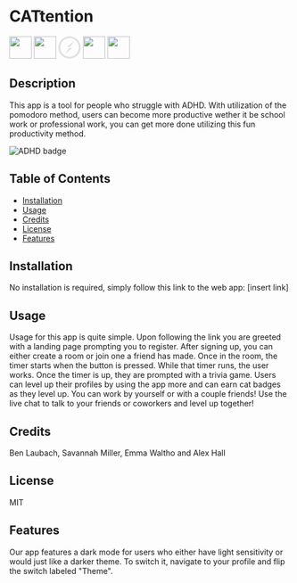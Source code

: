 # CATtention

<img src="https://cdn.jsdelivr.net/gh/devicons/devicon/icons/react/react-original-wordmark.svg" height="40px"/>
<img src="https://cdn.jsdelivr.net/gh/devicons/devicon/icons/css3/css3-plain-wordmark.svg" height="40px"/>
<svg viewBox="0 0 128 128" height="40px">
<g fill="#DDDD" fill-rule="evenodd"><path style="line-height:normal;font-variant-ligatures:normal;font-variant-position:normal;font-variant-caps:normal;font-variant-numeric:normal;font-variant-alternates:normal;font-variant-east-asian:normal;font-feature-settings:normal;font-variation-settings:normal;text-indent:0;text-align:start;text-decoration-line:none;text-decoration-style:solid;text-decoration-color:#000;text-transform:none;text-orientation:mixed;white-space:normal;shape-padding:0;shape-margin:0;inline-size:0;isolation:auto;mix-blend-mode:normal;solid-color:#000;solid-opacity:1" d="M63.951.001C28.696.001.001 28.696.001 63.951s28.695 63.95 63.95 63.95 63.95-28.695 63.95-63.95S99.206.001 63.95.001zm0 10.679c29.484 0 53.272 23.787 53.272 53.271 0 29.485-23.788 53.272-53.272 53.272-29.484 0-53.272-23.787-53.272-53.272 0-29.484 23.788-53.271 53.272-53.271z" color="#000" font-weight="400" font-family="sans-serif" overflow="visible" fill-rule="nonzero"></path><path d="M48.39 60.716c14.004-11.44 27.702-23.278 42.011-34.384-7.505 11.533-15.224 22.913-22.729 34.445-6.437.03-12.875.03-19.282-.061zM60.228 67.092c6.468 0 12.905 0 19.342.092-14.095 11.38-27.732 23.309-42.071 34.384 7.505-11.533 15.224-22.943 22.729-34.476z"></path></g>
</svg>
<img src="https://cdn.jsdelivr.net/gh/devicons/devicon/icons/trello/trello-plain.svg" height="40px"/>
<img src="https://cdn.jsdelivr.net/gh/devicons/devicon/icons/figma/figma-original.svg" height="40px"/>



## Description
This app is a tool for people who struggle with ADHD. With utilization of the pomodoro method, users can become more productive wether it be school work or professional work, you can get more done utilizing this fun productivity method.

![ADHD badge](https://img.shields.io/badge/ADHD-cats-purple.svg)

## Table of Contents

- [Installation](#installation)
- [Usage](#usage)
- [Credits](#credits)
- [License](#license)
- [Features](#features) 

## Installation
No installation is required, simply follow this link to the web app: [insert link]

## Usage
Usage for this app is quite simple. Upon following the link you are greeted with a landing page prompting you to register. After signing up, you can either create a room or join one a friend has made. Once in the room, the timer starts when the button is pressed. While that timer runs, the user works. Once the timer is up, they are prompted with a trivia game. Users can level up their profiles by using the app more and can earn cat badges as they level up. You can work by yourself or with a couple friends! Use the live chat to talk to your friends or coworkers and level up together!

## Credits
Ben Laubach, Savannah Miller, Emma Waltho and Alex Hall

## License
MIT

## Features
Our app features a dark mode for users who either have light sensitivity or would just like a darker theme. To switch it, navigate to your profile and flip the switch labeled "Theme".